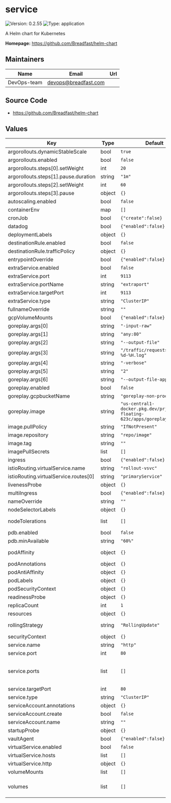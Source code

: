 # service

![Version: 0.2.55](https://img.shields.io/badge/Version-0.2.55-informational?style=flat-square) ![Type: application](https://img.shields.io/badge/Type-application-informational?style=flat-square)

A Helm chart for Kubernetes

**Homepage:** <https://github.com/Breadfast/helm-chart>

## Maintainers

| Name | Email | Url |
| ---- | ------ | --- |
| DevOps-team | <devops@breadfast.com> |  |

## Source Code

* <https://github.com/Breadfast/helm-chart>

## Values

| Key | Type | Default | Description |
|-----|------|---------|-------------|
| argorollouts.dynamicStableScale | bool | `true` |  |
| argorollouts.enabled | bool | `false` |  |
| argorollouts.steps[0].setWeight | int | `20` |  |
| argorollouts.steps[1].pause.duration | string | `"1m"` |  |
| argorollouts.steps[2].setWeight | int | `60` |  |
| argorollouts.steps[3].pause | object | `{}` |  |
| autoscaling.enabled | bool | `false` |  |
| containerEnv | map | `[]` | Environment variable map |
| cronJob | bool | `{"create":false}` | If true, Creates CronJob resource |
| datadog | bool | `{"enabled":false}` | If true, Add datadog labels to pods and deployments |
| deploymentLabels | object | `{}` |  |
| destinationRule.enabled | bool | `false` |  |
| destinationRule.trafficPolicy | object | `{}` |  |
| entrypointOverride | bool | `{"enabled":false}` | If true, Override to the Entrypoint |
| extraService.enabled | bool | `false` |  |
| extraService.port | int | `9113` |  |
| extraService.portName | string | `"extraport"` |  |
| extraService.targetPort | int | `9113` |  |
| extraService.type | string | `"ClusterIP"` |  |
| fullnameOverride | string | `""` |  |
| gcpVolumeMounts | bool | `{"enabled":false}` | If true, add annotation o enable GCP Volume Mounts (GCSFuse) |
| goreplay.args[0] | string | `"-input-raw"` |  |
| goreplay.args[1] | string | `"any:80"` |  |
| goreplay.args[2] | string | `"--output-file"` |  |
| goreplay.args[3] | string | `"/traffic/requests-%Y-%m-%d-%H.log"` |  |
| goreplay.args[4] | string | `"-verbose"` |  |
| goreplay.args[5] | string | `"2"` |  |
| goreplay.args[6] | string | `"--output-file-append"` |  |
| goreplay.enabled | bool | `false` |  |
| goreplay.gcpbucketName | string | `"goreplay-non-prod"` |  |
| goreplay.image | string | `"us-central1-docker.pkg.dev/prj-n-floating-623c/apps/goreplay:latest"` |  |
| image.pullPolicy | string | `"IfNotPresent"` |  |
| image.repository | string | `"repo/image"` |  |
| image.tag | string | `""` |  |
| imagePullSecrets | list | `[]` |  |
| ingress | bool | `{"enabled":false}` | If true, Creats Ingress DNS name to expose the service publicly |
| istioRouting.virtualService.name | string | `"rollout-vsvc"` |  |
| istioRouting.virtualService.routes[0] | string | `"primaryService"` |  |
| livenessProbe | object | `{}` |  |
| multiIngress | bool | `{"enabled":false}` | If true, Creats Multible Ingresses DNS name to expose the service publicly |
| nameOverride | string | `""` |  |
| nodeSelectorLabels | object | `{}` | Provide node groups selector |
| nodeTolerations | list | `[]` | Node Tolerations. Tolerations allow the scheduler to schedule pods with matching taints |
| pdb.enabled | bool | `false` |  |
| pdb.minAvailable | string | `"60%"` |  |
| podAffinity | object | `{}` | Pod affinity rule. Default affinity rule is set to make sure pods are not deployed on the same node |
| podAnnotations | object | `{}` |  |
| podAntiAffinity | object | `{}` |  |
| podLabels | object | `{}` |  |
| podSecurityContext | object | `{}` |  |
| readinessProbe | object | `{}` |  |
| replicaCount | int | `1` |  |
| resources | object | `{}` |  |
| rollingStrategy | string | `"RollingUpdate"` | Specify deployment rolling strategy: https://kubernetes.io/docs/concepts/workloads/controllers/deployment/#strategy |
| securityContext | object | `{}` |  |
| service.name | string | `"http"` | Service port name when single port service |
| service.port | int | `80` | Kubernetes service port when single port service |
| service.ports | list | `[]` | Used when the service container requires multiple ports. The port parameter will be ignored if this is set.    Example:       - name: http         port: 8069         targetPort: 8069       - name: websocket         port: 8072         targetPort: 8072       - name: xmlrpc         port: 8071         targetPort: 8071 |
| service.targetPort | int | `80` |  |
| service.type | string | `"ClusterIP"` | Service type, can be either `ClusterIP`, `NodePort`, `LoadBalancer` or `ExternalName` |
| serviceAccount.annotations | object | `{}` | If not set and create is true, a name is generated using the fullname template |
| serviceAccount.create | bool | `false` | If true, creates service account |
| serviceAccount.name | string | `""` |  |
| startupProbe | object | `{}` |  |
| vaultAgent | bool | `{"enabled":false}` | If true, It will inject Vault Agent to get secrets from Vault |
| virtualService.enabled | bool | `false` |  |
| virtualService.hosts | list | `[]` |  |
| virtualService.http | object | `{}` |  |
| volumeMounts | list | `[]` | List of volumes to attach |
| volumes | list | `[]` | To add GCP Bucket as volume, use the following format - name: volume-name   csi:     driver: gcsfuse.csi.storage.gke.io     volumeAttributes:       bucketName: gcp-bucket-name       mountOptions: "implicit-dirs"       gcsfuseLoggingSeverity: warning |


